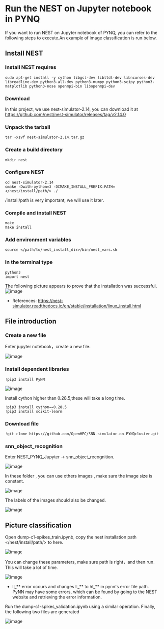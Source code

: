 # Run the NEST on Jupyter notebook in PYNQ
If you want to run NEST on Jupyter notebook of PYNQ, you can refer to the following steps to execute.An example of image classification is run below.
## Install NEST
### Install NEST requires
    sudo apt-get install -y cython libgsl-dev libltdl-dev libncurses-dev libreadline-dev python3-all-dev python3-numpy python3-scipy python3-matplotlib python3-nose openmpi-bin libopenmpi-dev
### Download
In this project, we use nest-simulator-2.14, you can download it at https://github.com/nest/nest-simulator/releases/tag/v2.14.0
### Unpack the tarball
    tar -xzvf nest-simulator-2.14.tar.gz
### Create a build directory
    mkdir nest
### Configure NEST
    cd nest-simulator-2.14 
    cmake -Dwith-python=3 -DCMAKE_INSTALL_PREFIX:PATH=</nest/install/path/> ./
/install/path is very important, we will use it later.
### Compile and install NEST
    make
    make install
### Add environment variables
    source </path/to/nest_install_dir>/bin/nest_vars.sh
### In the terminal type
    python3
    import nest
The following picture appears to prove that the installation was successful.
![image](https://github.com/OpenHEC/SNN-simulator-on-PYNQcluster/blob/master/NEST_PYNQ_Jupyter/image/1.png)
* References: https://nest-simulator.readthedocs.io/en/stable/installation/linux_install.html
## File introduction
### Create a new file
Enter jupyter notebook，create a new file.

![image](https://github.com/OpenHEC/SNN-simulator-on-PYNQcluster/blob/master/NEST_PYNQ_Jupyter/image/2.png)
### Install dependent libraries
    !pip3 install PyNN

![image](https://github.com/OpenHEC/SNN-simulator-on-PYNQcluster/blob/master/NEST_PYNQ_Jupyter/image/3.png)

Install cython higher than 0.28.5,these will take a long time.

    !pip3 install cython==0.28.5
    !pip3 install scikit-learn

### Download file
    !git clone https://github.com/OpenHEC/SNN-simulator-on-PYNQcluster.git
    
### snn_object_recognition
Enter NEST_PYNQ_Jupyter -> snn_object_recognition.

![image](https://github.com/OpenHEC/SNN-simulator-on-PYNQcluster/blob/master/NEST_PYNQ_Jupyter/image/7.png)

In these folder , you can use others images , make sure the image size is constant.

![image](https://github.com/OpenHEC/SNN-simulator-on-PYNQcluster/blob/master/NEST_PYNQ_Jupyter/image/8.png)

The labels of the images should also be changed.

![image](https://github.com/OpenHEC/SNN-simulator-on-PYNQcluster/blob/master/NEST_PYNQ_Jupyter/image/9.png)

## Picture classification
Open dump-c1-spikes_train.ipynb, copy the nest installation path </nest/install/path/> to here. 

![image](https://github.com/OpenHEC/SNN-simulator-on-PYNQcluster/blob/master/NEST_PYNQ_Jupyter/image/10.png)

You can change these parameters, make sure path is right，and then run. This will take a lot of time.

![image](https://github.com/OpenHEC/SNN-simulator-on-PYNQcluster/blob/master/NEST_PYNQ_Jupyter/image/11.png)

* ll_** error occurs and changes ll_** to hl_** in pynn's error file path. PyNN may have some errors, which can be found by going to the NEST website and retrieving the error information.

Run the dump-c1-spikes_validation.ipynb using a similar operation. Finally, the following two files are generated

![image](https://github.com/OpenHEC/SNN-simulator-on-PYNQcluster/blob/master/NEST_PYNQ_Jupyter/image/12.png)
